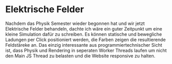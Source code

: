 # Elektrische Felder
Nachdem das Physik Semester wieder begonnen hat und wir jetzt Elektrische Felder behandeln, dachte ich wäre ein guter Zeitpunkt um eine kleine Simulation dafür zu schreiben. Es können statische und bewegliche Ladungen per Click positioniert werden, die Farben zeigen die resultierende Feldstäreke an. 
Das einzig interessante aus programmiertechnischer Sicht ist, dass Physik und Rendering in seperaten Worker Threads laufen um nicht den Main JS Thread zu belasten und die Website responsive zu halten.

